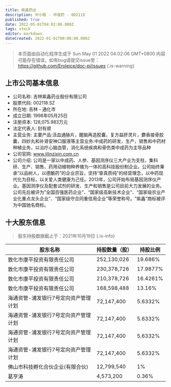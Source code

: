 ```yaml
---
title: 紫鑫药业
description: 中小板 - 中成药 - 002118
published: true
date: 2022-05-01T04:02:06.000Z
tags: stock
editor: markdown
dateCreated: 2022-01-01T00:00:00.000Z
---
```


> 本页面由自动化程序生成于 Sun May 01 2022 04:02:06 GMT+0800
> 内容可能存在错误，如有bug请提交issue至：https://github.com/Eroleice/doc-pi/issues
{.is-warning}

## 上市公司基本信息
- 公司名称: 吉林紫鑫药业股份有限公司
- 股票代码: 002118.SZ
- 所在地: 吉林 - 通化市
- 成立日期: 1998年05月25日
- 注册资本: 128,075.983万元
- 法定代表人: 封有顺
- 主营业务: 主要产品:活血通脉片，醒脑再造胶囊，复方益肝灵片，麝香接骨胶囊，四妙丸和补肾安神口服液等主营业务:中成药的研发，生产，销售和中药材种植业务，以治疗心脑血管，消化系统疾病和骨伤类中成药为主导品种
- 公司官网: www.jilinzixin.com.cn
- 公司介绍: 公司是一家以中成药、人参、基因测序仪三大产业为支柱，集科研、生产、销售、药用动植物种养殖为一体的高科技股份制企业。公司始终秉承“以品树人，以德酿药”的企业宗旨，坚持“挚真质纯”的经营理念，以中药现代化为目标，以关爱人类健康为己任。2013年，公司开始布局基因测序仪产业。基因测序仪及配套试剂的研发、生产和销售是公司目前大力发展的业务。公司先后被评为“全国百强医药企业”、“国家级高新技术企业”、“国家级农业产业化重点龙头企业”、“国家级守合同重信用企业”等荣誉称号。“紫鑫”商标被评为中国驰名商标。


## 十大股东信息
> 股东持股数据截止于：2021年10月19日
{.is-info}

| 股东名称 | 持股数量（股） | 持股比例 |
| --- | --- | --- |
| 敦化市康平投资有限责任公司 | 252,130,026 | 19.686% |
| 敦化市康平投资有限责任公司 | 230,378,726 | 17.9877% |
| 敦化市康平投资有限责任公司 | 210,378,726 | 16.4261% |
| 敦化市康平投资有限责任公司 | 168,598,488 | 13.16% |
| 海通资管-浦发银行7号定向资产管理计划 | 72,147,400 | 5.6332% |
| 海通资管-浦发银行7号定向资产管理计划 | 72,147,400 | 5.6332% |
| 海通资管-浦发银行7号定向资产管理计划 | 72,147,400 | 5.6332% |
| 海通资管-浦发银行7号定向资产管理计划 | 72,147,400 | 5.6332% |
| 佛山市科技孵化合伙企业(有限合伙) | 12,799,540 | 1% |
| 葛亨涛 | 4,573,200 | 0.36% |




